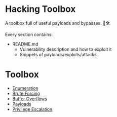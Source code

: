 # Hacking Toolbox

A toolbox full of useful payloads and bypasses. 🧰🛠

Every section contains:

- README.md
  - Vulnerability description and how to exploit it
  - Snippets of payloads/exploits/attacks

# Toolbox
  - [Enumeration](Enumeration/README.md)
  - [Brute Forcing](Brute%20Forcing/README.md)
  - [Buffer Overflows](Buffer%20Overflows/README.md)
  - [Payloads](Payloads/README.md)
  - [Privilege Escalation](Privilege%20Escalation/README.md)